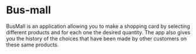 # Bus-mall

BusMall is an application allowing you to make a shopping card by selecting different products and for each one the desired quantity.
The app also gives you the history of the choices that have been made by other customers on these same products.
